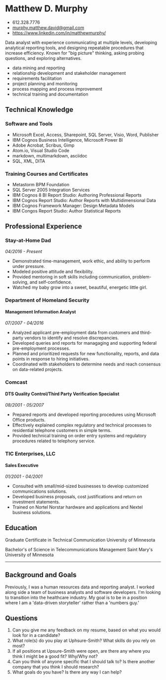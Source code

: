 # Matthew D. Murphy
 * 612.328.7776
 * murphy.matthew.david@gmail.com
 * https://www.linkedin.com/in/matthewmurphy/

Data analyst with experience communicating at multiple levels, developing analytical reporting tools, and designing repeatable procedures that increase efficiency. Known for "big picture" thinking, asking probing questions, and exploring alternatives.
* data mining and reporting
* relationship development and stakeholder management
* requirements facilitation
* project planning and monitoring
* process mapping and process improvement
* technical training and documentation

## Technical Knowledge

### Software and Tools
* Microsoft Excel, Access, Sharepoint, SQL Server, Visio, Word, Publisher
* IBM Cognos Business Intelligence, Microsoft Power BI
* Adobe Acrobat, Scribus, Gimp
* Atom.io, Visual Studio Code
* markdown, multimarkdown, asciidoc
* SQL, XML, DITA

### Training Courses and Certificates
* Metastorm BPM Foundation
* SQL Server 2005 Integration Services
* IBM Cognos 8 BI Report Studio: Authoring Professional Reports
* IBM Cognos Report Studio: Author Reports with Multidimensional Data 
* IBM Cognos Framework Manager: Design Metadata Models 
* IBM Congos Report Studio: Author Statistical Reports


## Professional Experience

### Stay-at-Home Dad
_04/2016 - Present_

* Demonstrated time-management, work ethic, and ability to perform under pressure.
* Modeled positive attitude and flexibility.
* Provided mentoring in soft skills including communication, problem-solving, and self-confidence.
* Watched my baby grow into a sweet, beautiful, energetic little girl.



### Department of Homeland Security
#### Management Information Analyst

_07/2007 - 04/2016_
* Analyzed applicant pre-employment data from customers and third-party vendors to identify and resolve discrepancies.
* Developed queries and reports for managaging and supporting federal pre-employment processes. 
* Planned and prioritized requests for new functionality, reports, and data points in response to hiring initiatives.
* Coordinated with stakeholders to determine needs and reach consensus on data-related projects.
 
### Comcast
#### DTS Quality Control/Third Party Verification Specialist

_08/2001 - 05/2007_ 
* Prepared reports and developed reporting procedures using Microsoft Office products.
* Effectively explained complex regulatory and technical processes to residential telephone customers in simple terms.
* Provided technical training on order entry systems and regulatory procedures related to telephony service.

### TIC Enterprises, LLC
#### Sales Executive

_01/2001 - 04/2001_
* Consulted with small/mid-sized businesses to develop customized communications solutions.
* Developed business proposals, cost justifications and return on investment statements.
* Trained on Nortel Norstar hardware and applications and Nextel business solutions.

## Education
Graduate Certificate in Technical Communication
University of Minnesota

Bachelor's of Science in Telecommunications Management
Saint Mary's University of Minnesota

---

## Background and Goals

Previously, I was a human resources data and reporting analyst. I worked along side a team of business analysts and software developers. I'm looking to transition into the healthcare industry. My goal is to be in a position where I am a 'data-driven storyteller' rather than a 'numbers guy.'

## Questions

1. Can you give me any feedback on my resume, based on what you would look for in a candidate?
2. What role(s) do you play at Uphsure-Smith? What skills do you rely on most?
3. If all positions at Upsure-Smith were open, are there any where you think I might be a good fit? Why/Why not?
4. Can you think of anyone specific that I should talk to? Is there another company that you think I should research?
5. What goals do you have? Is there any way I can help?
